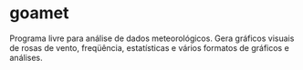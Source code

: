 # goamet
Programa livre para análise de dados meteorológicos. Gera gráficos visuais de rosas de vento, freqüência, estatísticas e vários formatos de gráficos e análises. 
